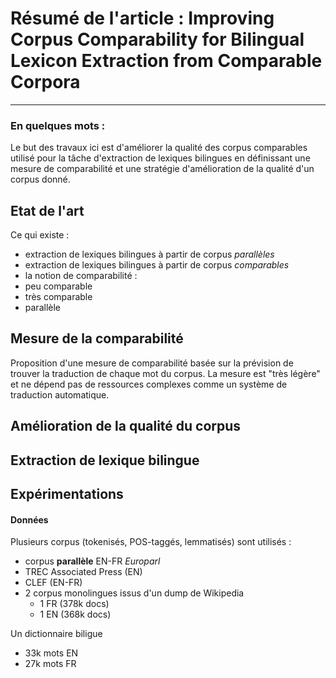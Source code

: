 # Résumé de l'article : Improving Corpus Comparability for Bilingual Lexicon Extraction from Comparable Corpora
---------

### En quelques mots : 
Le but des travaux ici est d'améliorer la qualité des corpus comparables utilisé pour la tâche d'extraction de lexiques bilingues en définissant une mesure de comparabilité et une stratégie d'amélioration de la qualité d'un corpus donné. 


## Etat de l'art
Ce qui existe :
* extraction de lexiques bilingues à partir de corpus *parallèles*
* extraction de lexiques bilingues à partir de corpus *comparables*
* la notion de comparabilité :
 * peu comparable
 * très comparable
 * parallèle



## Mesure de la comparabilité
Proposition d'une mesure de comparabilité basée sur la prévision de trouver la traduction de chaque mot du corpus. La mesure est "très légère" et ne dépend pas de ressources complexes comme un système de traduction automatique.




## Amélioration de la qualité du corpus





## Extraction de lexique bilingue





## Expérimentations

#### Données

Plusieurs corpus (tokenisés, POS-taggés, lemmatisés) sont utilisés :
* corpus **parallèle** EN-FR _Europarl_
* TREC Associated Press (EN)
* CLEF (EN-FR)
* 2 corpus monolingues issus d'un dump de Wikipedia
  * 1 FR (378k docs)
  * 1 EN (368k docs)

Un dictionnaire biligue
* 33k mots EN
* 27k mots FR





